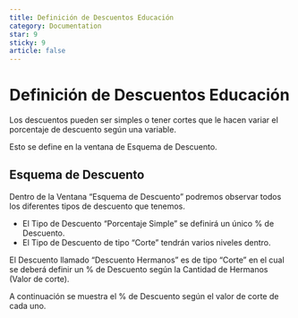 ```yaml
---
title: Definición de Descuentos Educación
category: Documentation
star: 9
sticky: 9
article: false
---
```


# **Definición de Descuentos Educación**

Los descuentos pueden ser simples o tener cortes que le hacen variar el porcentaje de descuento según una variable.

Esto se define en la ventana de Esquema de Descuento.

## **Esquema de Descuento**

Dentro de la Ventana “Esquema de Descuento” podremos observar todos los diferentes tipos de descuento que tenemos.

* El Tipo de Descuento “Porcentaje Simple” se definirá un único % de Descuento.
* El Tipo de Descuento de tipo “Corte” tendrán varios niveles dentro.

El Descuento llamado “Descuento Hermanos” es de tipo “Corte” en el cual se deberá definir un % de Descuento según la Cantidad de Hermanos (Valor de corte).

A continuación se muestra el % de Descuento según el valor de corte de cada uno.